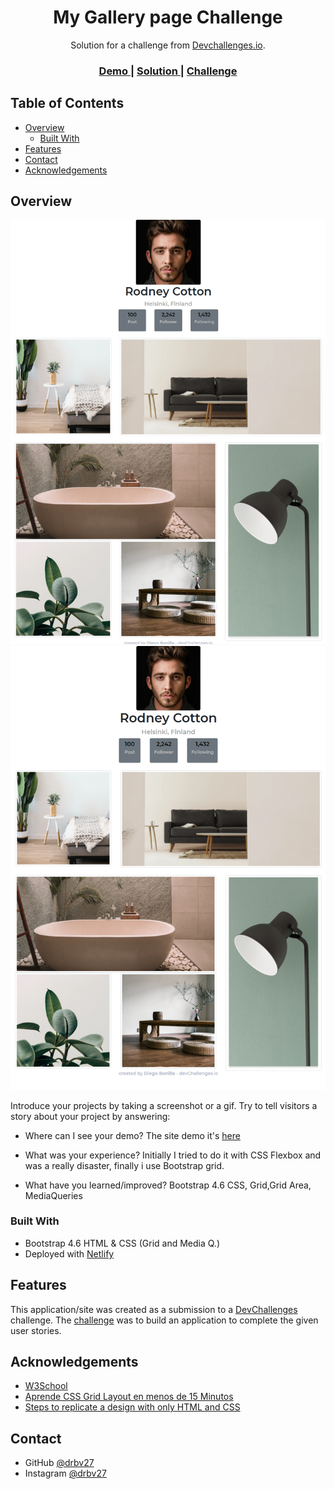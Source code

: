 <h1 align="center">My Gallery page Challenge</h1>

<div align="center">
   Solution for a challenge from  <a href="http://devchallenges.io" target="_blank">Devchallenges.io</a>.
</div>

<div align="center">
  <h3>
    <a href="https://epic-swirles-3df505.netlify.app/">
      Demo
    </a>
    <span> | </span>
    <a href="https://github.com/drbv27/MyGalleryChallenge">
      Solution
    </a>
    <span> | </span>
    <a href="https://devchallenges.io/challenges/gcbWLxG6wdennelX7b8I">
      Challenge
    </a>
  </h3>
</div>

<!-- TABLE OF CONTENTS -->

## Table of Contents

- [Overview](#overview)
  - [Built With](#built-with)
- [Features](#features)
- [Contact](#contact)
- [Acknowledgements](#acknowledgements)

<!-- OVERVIEW -->

## Overview

![screenshot](https://github.com/drbv27/MyGalleryChallenge/blob/main/assets/img/full.png)
![screenshot](https://github.com/drbv27/MyGalleryChallenge/blob/main/assets/img/mobile.png)

Introduce your projects by taking a screenshot or a gif. Try to tell visitors a story about your project by answering:

- Where can I see your demo?
  The site demo it's [here](https://epic-swirles-3df505.netlify.app/)

- What was your experience?
Initially I tried to do it with CSS Flexbox and was a really disaster, finally i use Bootstrap grid.

- What have you learned/improved?
Bootstrap 4.6 CSS, Grid,Grid Area, MediaQueries

### Built With

<!-- This section should list any major frameworks that you built your project using. Here are a few examples.-->

- Bootstrap 4.6 HTML & CSS (Grid and Media Q.)
- Deployed with [Netlify](https://www.netlify.com/)

## Features

<!-- List the features of your application or follow the template. Don't share the figma file here :) -->

This application/site was created as a submission to a [DevChallenges](https://devchallenges.io/challenges) challenge. The [challenge](https://devchallenges.io/challenges/gcbWLxG6wdennelX7b8I) was to build an application to complete the given user stories.

## Acknowledgements

<!-- This section should list any articles or add-ons/plugins that helps you to complete the project. This is optional but it will help you in the future. For exmpale -->


- [W3School](https://www.w3schools.com/)
- [Aprende CSS Grid Layout en menos de 15 Minutos](https://www.youtube.com/watch?v=edEG0CoM5gw)
- [Steps to replicate a design with only HTML and CSS](https://devchallenges-blogs.web.app/how-to-replicate-design/)

## Contact

- GitHub [@drbv27](https://github.com/drbv27)
- Instagram [@drbv27](https://www.instagram.com/diego.r.bonilla)